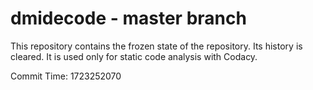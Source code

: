 # dmidecode - master branch

This repository contains the frozen state of the repository.
Its history is cleared. It is used only for static code
analysis with Codacy.

Commit Time: 1723252070